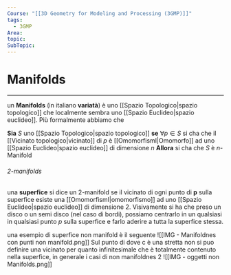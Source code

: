 ```yaml
---
Course: "[[3D Geometry for Modeling and Processing (3GMP)]]"
tags:
  - 3GMP
Area: 
topic: 
SubTopic: 
---
```


# Manifolds
---
un __Manifolds__ (in italiano __variatà__) è uno [[Spazio Topologico|spazio topologico]] che localmente sembra uno [[Spazio Euclideo|spazio euclideo]]. Più formalmente abbiamo che 

__Sia__ $S$ uno [[Spazio Topologico|spazio topologico]]
__se__ $\forall p \in S$ si cha che il [[Vicinato topologico|vicinato]] di $p$ è [[OmomorfismI|Omomorfo]] ad uno [[Spazio Euclideo|spazio euclideo]] di dimensione $n$
__Allora__ si cha che $S$ è $n$-Manifold



###### 2-manifolds
una __superfice__ si dice un $2$-manifold se il vicinato di ogni punto di $\boldsymbol{p}$ sulla superfice esiste una [[OmomorfismI|omomorfismo]] ad uno [[Spazio Euclideo|spazio euclideo]] di dimensione $2$. 
Visivamente si ha che preso un disco o un semi disco (nel caso di bordi), possiamo centrarlo in un qualsiasi in qualsiasi punto $p$ sulla superfice e farlo aderire a tutta la superfice stessa.

una esempio di superfice non manifold è il seguente
![[IMG - Manifoldnes con punti non manifold.png]]
Sul punto di dove c è una stretta non si puo definire una vicinato per quanto infinitesimale che è totalmente contenuto nella superfice, in generale i casi di non manifoldnes  2
![[IMG - oggetti non Manifolds.png]]